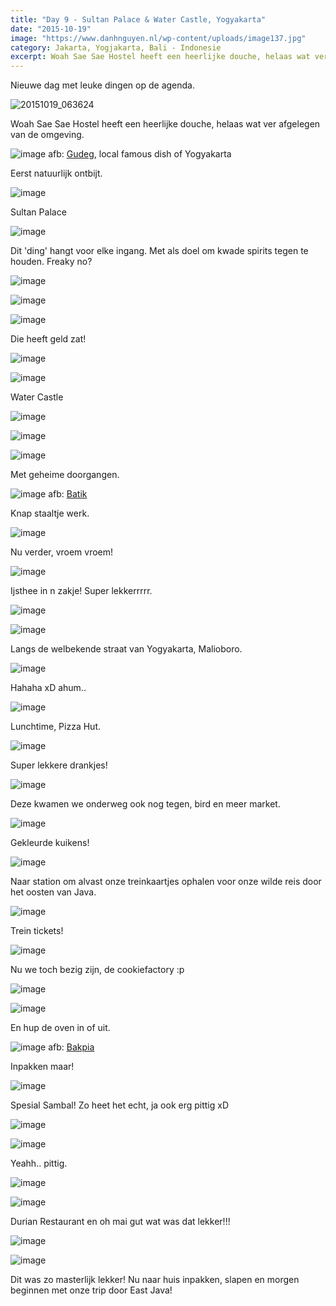 ```yaml
---
title: "Day 9 - Sultan Palace & Water Castle, Yogyakarta"
date: "2015-10-19"
image: "https://www.danhnguyen.nl/wp-content/uploads/image137.jpg"
category: Jakarta, Yogjakarta, Bali - Indonesie
excerpt: Woah Sae Sae Hostel heeft een heerlijke douche, helaas wat ver afgelegen van de omgeving...
---
```


Nieuwe dag met leuke dingen op de agenda.

![20151019_063624](https://www.danhnguyen.nl/wp-content/uploads/20151019_063624-1024x576.jpg)

Woah Sae Sae Hostel heeft een heerlijke douche, helaas wat ver afgelegen van de omgeving.

![image](https://www.danhnguyen.nl/wp-content/uploads/image161-1024x576.jpg) afb: [Gudeg](https://en.m.wikipedia.org/wiki/Gudeg), local famous dish of Yogyakarta

Eerst natuurlijk ontbijt.

![image](https://www.danhnguyen.nl/wp-content/uploads/image119-1024x576.jpg)

Sultan Palace

![image](https://www.danhnguyen.nl/wp-content/uploads/image120-1024x576.jpg)

Dit 'ding' hangt voor elke ingang. Met als doel om kwade spirits tegen te houden. Freaky no?

![image](https://www.danhnguyen.nl/wp-content/uploads/image121-e1445261594172-1024x1820.jpg)

![image](https://www.danhnguyen.nl/wp-content/uploads/image124-1024x576.jpg)

![image](https://www.danhnguyen.nl/wp-content/uploads/image125-1024x576.jpg)

Die heeft geld zat!

![image](https://www.danhnguyen.nl/wp-content/uploads/image127-1024x576.jpg)

![image](https://www.danhnguyen.nl/wp-content/uploads/image129-1024x576.jpg)

Water Castle

![image](https://www.danhnguyen.nl/wp-content/uploads/image165-1024x576.jpg)

![image](https://www.danhnguyen.nl/wp-content/uploads/image163-1024x576.jpg)

![image](https://www.danhnguyen.nl/wp-content/uploads/image136-1024x576.jpg)

Met geheime doorgangen.

![image](https://www.danhnguyen.nl/wp-content/uploads/image135-1024x576.jpg) afb: [Batik](https://en.m.wikipedia.org/wiki/Batik)

Knap staaltje werk.

![image](https://www.danhnguyen.nl/wp-content/uploads/image137-1024x576.jpg)

Nu verder, vroem vroem!

![image](https://www.danhnguyen.nl/wp-content/uploads/image138-1024x576.jpg)

Ijsthee in n zakje! Super lekkerrrrr.

![image](https://www.danhnguyen.nl/wp-content/uploads/image145-1024x576.jpg)

![image](https://www.danhnguyen.nl/wp-content/uploads/image146-1024x576.jpg)

Langs de welbekende straat van Yogyakarta, Malioboro.

![image](https://www.danhnguyen.nl/wp-content/uploads/image144-1024x576.jpg)

Hahaha xD ahum..

![image](https://www.danhnguyen.nl/wp-content/uploads/image143-1024x576.jpg)

Lunchtime, Pizza Hut.

![image](https://www.danhnguyen.nl/wp-content/uploads/image157-1024x576.jpg)

Super lekkere drankjes!

![image](https://www.danhnguyen.nl/wp-content/uploads/image141-1024x576.jpg)

Deze kwamen we onderweg ook nog tegen, bird en meer market.

![image](https://www.danhnguyen.nl/wp-content/uploads/image140-1024x576.jpg)

Gekleurde kuikens!

![image](https://www.danhnguyen.nl/wp-content/uploads/image147-1024x576.jpg)

Naar station om alvast onze treinkaartjes ophalen voor onze wilde reis door het oosten van Java.

![image](https://www.danhnguyen.nl/wp-content/uploads/image148-1024x576.jpg)

Trein tickets!

![image](https://www.danhnguyen.nl/wp-content/uploads/image149-1024x576.jpg)

Nu we toch bezig zijn, de cookiefactory :p

![image](https://www.danhnguyen.nl/wp-content/uploads/image150-1024x576.jpg)

![image](https://www.danhnguyen.nl/wp-content/uploads/image151-1024x576.jpg)

En hup de oven in of uit.

![image](https://www.danhnguyen.nl/wp-content/uploads/image152-1024x576.jpg) afb: [Bakpia](https://en.m.wikipedia.org/wiki/Bakpia_Pathok)

Inpakken maar!

![image](https://www.danhnguyen.nl/wp-content/uploads/image153-1024x576.jpg)

Spesial Sambal! Zo heet het echt, ja ook erg pittig xD

![image](https://www.danhnguyen.nl/wp-content/uploads/image154-1024x576.jpg)

![image](https://www.danhnguyen.nl/wp-content/uploads/image155-1024x576.jpg)

Yeahh.. pittig.

![image](https://www.danhnguyen.nl/wp-content/uploads/image156-1024x576.jpg)

![image](https://www.danhnguyen.nl/wp-content/uploads/image158-1024x576.jpg)

Durian Restaurant en oh mai gut wat was dat lekker!!!

![image](https://www.danhnguyen.nl/wp-content/uploads/image159-1024x576.jpg)

![image](https://www.danhnguyen.nl/wp-content/uploads/image160-1024x576.jpg)

Dit was zo masterlijk lekker!
Nu naar huis inpakken, slapen en morgen beginnen met onze trip door East Java!
